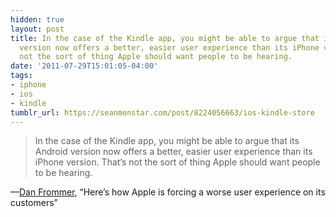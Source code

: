 ```yaml
---
hidden: true
layout: post
title: In the case of the Kindle app, you might be able to argue that its Android
  version now offers a better, easier user experience than its iPhone version. That’s
  not the sort of thing Apple should want people to be hearing.
date: '2011-07-29T15:01:05-04:00'
tags:
- iphone
- ios
- kindle
tumblr_url: https://seanmonstar.com/post/8224056663/ios-kindle-store
---
```

> In the case of the Kindle app, you might be able to argue that its Android version now offers a better, easier user experience than its iPhone version. That’s not the sort of thing Apple should want people to be hearing.

—[Dan Frommer](http://www.splatf.com/2011/07/kindle-screenshots/), “Here’s how Apple is forcing a worse user experience on its customers”
